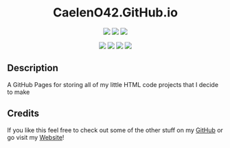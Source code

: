 <h1 align="center">CaelenO42.GitHub.io</h1>

<p align="center">
  <img src="https://img.shields.io/github/repo-size/CaelenO42/dark-mode" />
  <img src="https://img.shields.io/github/languages/top/CaelenO42/dark-mode"  />
  <img src="https://img.shields.io/github/last-commit/CaelenO42/dark-mode" >
</p>

<p align="center">
  <img src="https://img.shields.io/badge/HTML-orange" />
  <img src="https://img.shields.io/badge/CSS3-blue" />
  <img src="https://img.shields.io/badge/SCSS-ff69b4" />
  <img src="https://img.shields.io/badge/JavaScript-yellow" />
</p>

## Description

A GitHub Pages for storing all of my little HTML code projects that I decide to make

## Credits

If you like this feel free to check out some of the other stuff on my [GitHub](https://github.com/CaelenO42) or go visit my [Website](https://CaelenO42.github.io)!
